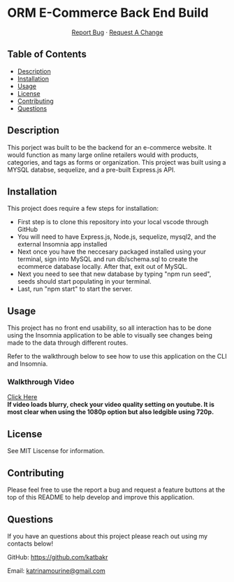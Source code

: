 # ORM E-Commerce Back End Build

<p align="center">
    <a href="https://github.com/katbakr/ORM--E-commerce-Back-End">Report Bug</a>
    ·
    <a href="https://github.com/katbakr/ORM--E-commerce-Back-End">Request A Change</a>
  </p>
</div>
  
  ## Table of Contents
  * [Description](#description)
  * [Installation](#installation)
  * [Usage](#usage)
  * [License](#license)
  * [Contributing](#contributing)
  * [Questions](#questions)

  ## Description
  This porject was built to be the backend for an e-commerce website. It would function as many large online retailers would with products, categories, and tags as forms or organization. This project was built using a MYSQL databse, sequelize, and a pre-built Express.js API. 

  ## Installation
  This project does require a few steps for installation: 
  * First step is to clone this repository into your local vscode through GitHub 
  * You will need to have Express.js, Node.js, sequelize, mysql2, and the external Insomnia app installed 
  * Next once you have the neccesary packaged installed using your terminal, sign into MySQL and run db/schema.sql to create the ecommerce database locally. After that, exit out of MySQL.
  * Next you need to see that new database by typing "npm run seed", seeds should start populating in your terminal.
  * Last, run "npm start" to start the server.

  ## Usage
This project has no front end usability, so all interaction has to be done using the Insomnia application to be able to visually see changes being made to the data through different routes. 

  Refer to the walkthrough below to see how to use this application on the CLI and Insomnia.

 
  ### Walkthrough Video
  [Click Here](https://youtu.be/KjXmBjcnGsQ)    
  **If video loads blurry, check your video quality setting on youtube. It is most clear when using the 1080p option but also ledgible using 720p.**


## License
See MIT Liscense for information. 

  ## Contributing
  Please feel free to use the report a bug and request a feature buttons at the top of this README to help develop and improve this application.

  ## Questions
  If you have an questions about this project please reach out using my contacts below!
  
  GitHub: https://github.com/katbakr

  Email: katrinamourine@gmail.com

